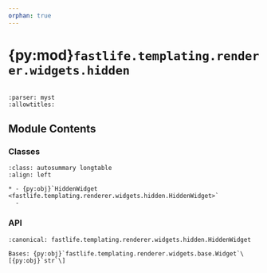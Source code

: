 ```yaml
---
orphan: true
---
```


# {py:mod}`fastlife.templating.renderer.widgets.hidden`

```{py:module} fastlife.templating.renderer.widgets.hidden
```

```{autodoc2-docstring} fastlife.templating.renderer.widgets.hidden
:parser: myst
:allowtitles:
```

## Module Contents

### Classes

````{list-table}
:class: autosummary longtable
:align: left

* - {py:obj}`HiddenWidget <fastlife.templating.renderer.widgets.hidden.HiddenWidget>`
  -
````

### API

```{py:class} HiddenWidget(name: str, *, value: str, token: str, **kwargs: typing.Any)
:canonical: fastlife.templating.renderer.widgets.hidden.HiddenWidget

Bases: {py:obj}`fastlife.templating.renderer.widgets.base.Widget`\[{py:obj}`str`\]

```
